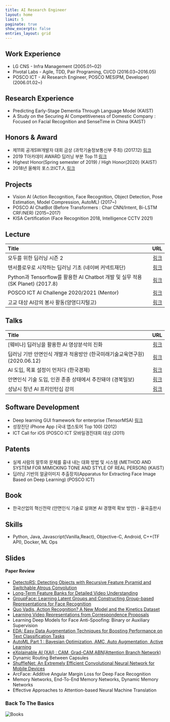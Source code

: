 ```yaml
---
title: AI Research Engineer
layout: home
limit: 5
paginate: true
show_excerpts: false
entries_layout: grid
---
```

<!-- # My Profile -->

## Work Experience
* LG CNS - Infra Management (2005.01~02)
* Pivotal Labs - Agile, TDD, Pair Programing, CI/CD (2016.03~2016.05)
* POSCO ICT - AI Research Engineer, POSCO MES(PM, Developer) (2006.01.02~)

## Research Experience
* Predicting Early-Stage Dementia Through Language Model (KAIST)
* A Study on the Securing AI Competitiveness of Domestic Company : Focused on Facial Recognition and SenseTime in China (KAIST)

## Honors & Award
* 제11회 공개SW개발자 대회 금상 (과학기술정보통신부 주최) (2017.12) [링크](https://www.oss.kr/dev_competition_activities/show/a0f60bdb-d64d-4bd7-8c6b-8a9df7d2647f) 
* 2019 T아카데미 AWARD 딥러닝 부분 Top 11 [링크](https://tacademy.skplanet.com/front/customer/viewNotice.action?seq=735&topYn=N) 
* Highest Honor(Spring semester of 2019) / High Honor(2020) (KAIST)
* 2018년 올해의 포스코ICT人 [링크](https://smartfuture-poscoict.co.kr/428)

## Projects
* Vision AI (Action Recognition, Face Recognition, Object Detection, Pose Estimation, Model Compression, AutoML) (2017~)
* POSCO AI ChatBot (Before Transformers : Char CNN/Intent, Bi-LSTM CRF/NER) (2015~2017)
* KISA Certification (Face Recognition 2018, Intelligence CCTV 2021)


## Lecture

| Title | URL |
| :------------ | ------------: |
| 모두를 위한 딥러닝 시즌 2 | [링크](https://deeplearningzerotoall.github.io/season2/) |
| 텐서플로우로 시작하는 딥러닝 기초 (네이버 커넥트재단) | [링크](https://www.edwith.org/boostcourse-dl-tensorflow) |
| Python과 Tensorflow를 활용한 AI Chatbot 개발 및 실무 적용 (SK Planet) (2017.8) | [링크](https://www.slideshare.net/healess/python-tensorflow-ai-chatbot) |
| POSCO ICT AI Challenge 2020/2021 (Mentor)|[링크](https://aichallenge.poscoict.com/) |
|고교 대상 AI강의 봉사 활동(양영디지털고) |[링크](https://smartfuture-poscoict.co.kr/505)|

## Talks

| Title | URL |
| :------------ | ------------: |
| [웨비나] 딥러닝을 활용한 AI 영상분석의 진화 | [링크](https://youtu.be/oe937gzXn44) |
| 딥러닝 기반 안면인식 개발과 적용방안 (한국미래기술교육연구원) (2020.06.12) | [링크](http://www.newsway.co.kr/news/view?tp=1&ud=2020051909563803563) |
| AI 도입, 목표 설정이 먼저다 (한국경제) | [링크](https://www.hankyung.com/opinion/article/2019112491371) |
| 안면인식 기술 도입, 인권 존중 상태에서 추진돼야 (경북일보) | [링크](https://www.kyongbuk.co.kr/news/articleView.html?idxno=2021629) |
|성남시 청년 AI 프리인턴십 강의 |[링크](http://www.m-i.kr/news/articleView.html?idxno=824891)


## Software Development
* Deep learning GUI framework for enterprise (TensorMSA) [링크](https://github.com/TensorMSA)
* 성장진단 iPhone App (국내 앱스토어 Top 100) (2012)
* ICT Call for iOS (POSCO ICT 모바일경진대회 대상 (2011)

## Patents
* 실제 사람의 말투와 문체를 흉내 내는 대화 방법 및 시스템 {METHOD AND SYSTEM FOR MIMICKING TONE AND STYLE OF REAL PERSON} (KAIST)
* 딥러닝 기반의 얼굴이미지 추출장치(Apparatus for Extracting Face Image Based on Deep Learning) (POSCO ICT)

## Book
* 한국산업의 혁신전략 (안면인식 기술로 살펴본 AI 경쟁력 확보 방안) - 율곡출판사

## Skills
* Python, Java, Javascript(Vanilla,React), Objective-C, Android, C++(TF API), Docker, ML Ops

## Slides
#### Paper Review
* [DetectoRS: Detecting Objects with Recursive Feature Pyramid and Switchable Atrous Convolution
](https://www.slideshare.net/healess/paper-detectors-for-object-detection)
* [Long-Term Feature Banks for Detailed Video Understanding](https://www.slideshare.net/healess/long-term-feature-banks-for-detailed-video-understanding-action-recognition)
* [GroupFace: Learning Latent Groups and Constructing Group-based Representations for Face Recognition](https://www.slideshare.net/healess/groupface-face-recognition)
* [Quo Vadis, Action Recognition? A New Model and the Kinetics Dataset](https://www.slideshare.net/healess/i3d-and-kinetics-datasets-action-recognition)
* [Learning Video Representations from Correspondence Proposals](https://www.slideshare.net/healess/paper-learning-video-representations-from-correspondence-proposals)
* Learning Deep Models for Face Anti-Spoofing: Binary or Auxiliary Supervision  
* [EDA: Easy Data Augmentation Techniques for Boosting Performance on Text Classification Tasks](https://www.slideshare.net/healess/paper-eda-easy-data-augmentation-techniques-for-boosting-performance-on-text-classification-tasks)
* [AutoML Part 1 : Bayesian Optimization, AMC, Auto Augmentation, Active Learning](https://www.slideshare.net/healess/paper-auto-ml-part-1)
* [eXplainable AI (XAI) : CAM, Grad-CAM,ABN(Attention Branch Network)](https://www.slideshare.net/healess/paper-explainable-aixai-in-computer-vision)
* Dynamic Routing Between Capsules
* [ShuffleNet: An Extremely Efficient Convolutional Neural Network for Mobile Devices](https://www.slideshare.net/healess/paper-shuffle-net-an-extremely-efficient-convolutional-neural-network-for-mobile-devices)
* ArcFace: Additive Angular Margin Loss for Deep Face Recognition
* Memory Networks, End-To-End Memory Networks, Dynamic Memory Networks 
* Effective Approaches to Attention-based Neural Machine Translation

### Back To The Basics
![Books](https://healess.github.io/assets/image/ai_books.jpg)

